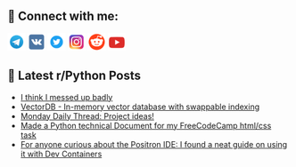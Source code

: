 ## 🔎 Connect with me:
[<img src="https://github.com/bullbesh/bullbesh/blob/main/images/Telegram.png" width="32" height="32" />](https://t.me/bullbesh)
[<img src="https://github.com/bullbesh/bullbesh/blob/main/images/VK.png" width="32" height="32" />](https://vk.com/bullbesh)
[<img src="https://github.com/bullbesh/bullbesh/blob/main/images/Twitter.png" width="32" height="32" />](https://twitter.com/bullbesh1)
[<img src="https://github.com/bullbesh/bullbesh/blob/main/images/Instagram.png" width="32" height="32" />](https://www.instagram.com/bullbesh)
[<img src="https://github.com/bullbesh/bullbesh/blob/main/images/Reddit.png" width="32" height="32" />](https://www.reddit.com/user/bullbesh)
[<img src="https://github.com/bullbesh/bullbesh/blob/main/images/YouTube.png" width="32" height="32" />](https://www.youtube.com/channel/UCtfjRs6uzgq5mfm8S06WTcg)

## 📕 Latest r/Python Posts
<!-- BLOG-POST-LIST:START -->
- [I think I messed up badly](https://www.reddit.com/r/Python/comments/1mn1qsn/i_think_i_messed_up_badly/)
- [VectorDB - In-memory vector database with swappable indexing](https://www.reddit.com/r/Python/comments/1mn0ig1/vectordb_inmemory_vector_database_with_swappable/)
- [Monday Daily Thread: Project ideas!](https://www.reddit.com/r/Python/comments/1mmy5dl/monday_daily_thread_project_ideas/)
- [Made a Python technical Document for my FreeCodeCamp html/css task](https://www.reddit.com/r/Python/comments/1mmwps0/made_a_python_technical_document_for_my/)
- [For anyone curious about the Positron IDE: I found a neat guide on using it with Dev Containers](https://www.reddit.com/r/Python/comments/1mmsti1/for_anyone_curious_about_the_positron_ide_i_found/)
<!-- BLOG-POST-LIST:END -->
